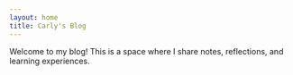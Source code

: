 ```yaml
---
layout: home
title: Carly's Blog
---
```


Welcome to my blog! This is a space where I share notes, reflections, and learning experiences.
